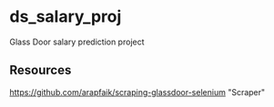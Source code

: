 # ds_salary_proj
Glass Door salary prediction project
## Resources
https://github.com/arapfaik/scraping-glassdoor-selenium
"Scraper"
